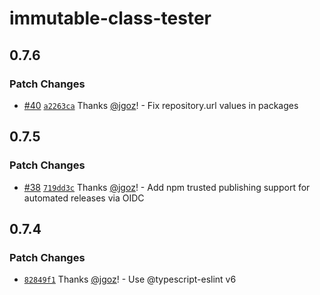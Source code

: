 # immutable-class-tester

## 0.7.6

### Patch Changes

- [#40](https://github.com/implydata/immutable-class/pull/40) [`a2263ca`](https://github.com/implydata/immutable-class/commit/a2263ca18ad111feca45004450735203e82c9740) Thanks [@jgoz](https://github.com/jgoz)! - Fix repository.url values in packages

## 0.7.5

### Patch Changes

- [#38](https://github.com/implydata/immutable-class/pull/38) [`719dd3c`](https://github.com/implydata/immutable-class/commit/719dd3cc9da0fd304f567d1b23536770c71e1eb9) Thanks [@jgoz](https://github.com/jgoz)! - Add npm trusted publishing support for automated releases via OIDC

## 0.7.4

### Patch Changes

- [`82849f1`](https://github.com/implydata/immutable-class/commit/82849f170d5b40395099ffc690382220132d5a89) Thanks [@jgoz](https://github.com/jgoz)! - Use @typescript-eslint v6

